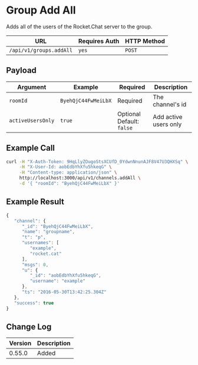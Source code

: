 # Group Add All

Adds all of the users of the Rocket.Chat server to the group.

| URL                     | Requires Auth | HTTP Method |
| ----------------------- | ------------- | ----------- |
| `/api/v1/groups.addAll` | `yes`         | `POST`      |

## Payload

| Argument          | Example             | Required                    | Description           |
| ----------------- | ------------------- | --------------------------- | --------------------- |
| `roomId`          | `ByehQjC44FwMeiLbX` | Required                    | The channel's id      |
| `activeUsersOnly` | `true`              | Optional   Default: `false` | Add active users only |

## Example Call

```bash
curl -H "X-Auth-Token: 9HqLlyZOugoStsXCUfD_0YdwnNnunAJF8V47U3QHXSq" \
     -H "X-User-Id: aobEdbYhXfu5hkeqG" \
     -H "Content-type: application/json" \
     http://localhost:3000/api/v1/channels.addAll \
     -d '{ "roomId": "ByehQjC44FwMeiLbX" }'
```

## Example Result

```javascript
{
   "channel": {
      "_id": "ByehQjC44FwMeiLbX",
      "name": "groupname",
      "t": "p",
      "usernames": [
         "example",
         "rocket.cat"
      ],
      "msgs": 0,
      "u": {
         "_id": "aobEdbYhXfu5hkeqG",
         "username": "example"
      },
      "ts": "2016-05-30T13:42:25.304Z"
   },
   "success": true
}
```

## Change Log

| Version | Description |
| ------- | ----------- |
| 0.55.0  | Added       |
